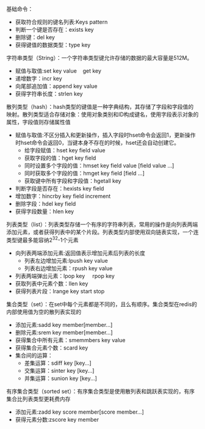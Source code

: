 基础命令：
<ul>
<li>获取符合规则的键名列表:Keys pattern</li>
<li>判断一个键是否存在：exists key</li>
<li>删除键：del key</li>
<li>获得键值的数据类型：type key</li>
</ul>
字符串类型（String）：一个字符串类型键允许存储的数据的最大容量是512M。<br/>
<ul>
<li>赋值与取值:set key value  &nbsp;&nbsp; get key</li>
<li>递增数字：incr key</li>
<li>向尾部追加值：append key value</li>
<li>获得字符串长度：strlen key</li>
</ul>
散列类型（hash）：hash类型的键值是一种字典结构，其存储了字段和字段值的映射。散列类型适合存储对象：使用对象类别和ID构成键名，使用字段表示对象的属性，字段值则存储属性值<br/>
<ul>
<li>赋值与取值:不区分插入和更新操作，插入字段时hset命令会返回1，更新操作时hset命令会返回0，当键本身不存在的时候，hset还会自动创建它。
<ul>
<li>给字段赋值：hset key field value</li>
<li>获取字段的值：hget key field</li>
<li>同时设置多个字段的值：hmset key field value [field value ...]</li>
<li>同时获取多个字段的值：hmget key field [field ...]</li>
<li>获取键中所有字段和字段值：hgetall key</li>
</ul>
</li>
<li>判断字段是否存在：hexists key field</li>
<li>增加数字：hincrby key field increment</li>
<li>删除字段：hdel key field</li>
<li>获得字段数量：hlen key</li>
</ul>
列表类型（list）：列表类型存储一个有序的字符串列表，常用的操作是向列表两端添加元素，或者获得列表中的某个片段。列表类型内部使用双向链表实现，一个连类型键最多能容纳2<sup>32</sup>-1个元素<br/>
<ul>
<li>向列表两端添加元素:返回值表示增加元素后列表的长度
<ul>
<li>列表左边增加元素:lpush key value</li>
<li>列表右边增加元素：rpush key value</li>
</ul>
</li>
<li>列表两端弹出元素：lpop key &nbsp;&nbsp;&nbsp;&nbsp;rpop key</li>
<li>获取列表中元素个数：llen key</li>
<li>获得列表片段：lrange key start stop</li>
</ul>
</ul>
集合类型（set）：在set中每个元素都是不同的，且么有顺序。集合类型在redis的内部使用值为空的散列表实现的<br/>
<ul>
<li>添加元素:sadd key member[member...]</li>
<li>删除元素:srem key member[member...]</li>
<li>获得集合中所有元素：smemmbers key value</li>
<li>获得集合元素个数：scard key</li>
<li>集合间的运算：
<ul>
<li>差集运算：sdiff key [key...]</li>
<li>交集运算：sinter key [key...]</li>
<li>并集运算：sunion key [key...]</li>
</ul>
</li>
</ul>

有序集合类型（sorted set）：有序集合类型是使用散列表和跳跃表实现的，有序集合比列表类型更耗费内存<br/>
<ul>
<li>添加元素:zadd key score member[score member...]</li>
<li>获得元素分数:zscore key member</li>
</ul>

